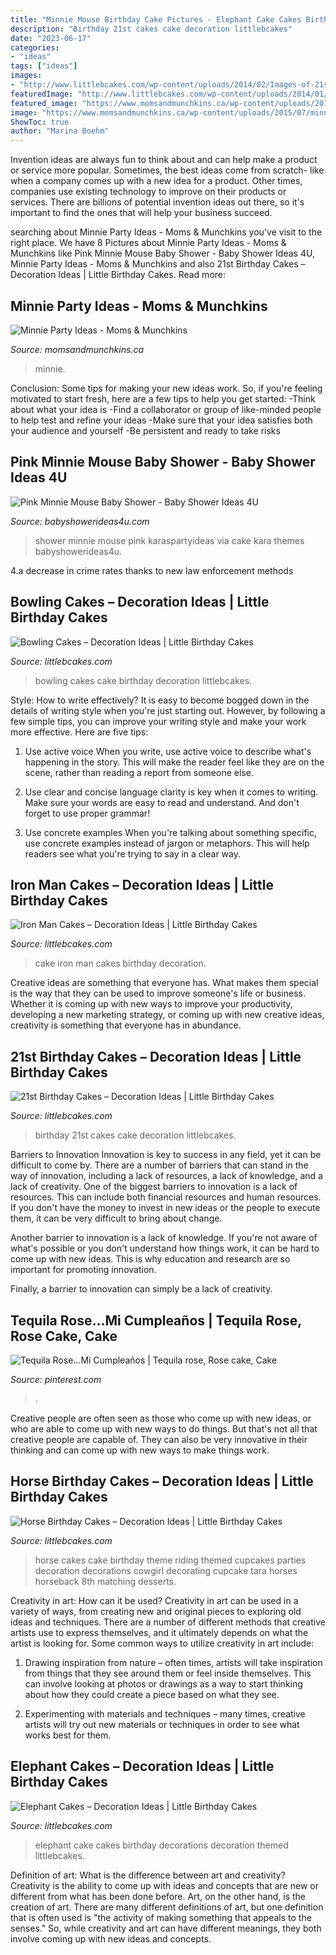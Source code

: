 ```yaml
---
title: "Minnie Mouse Birthday Cake Pictures - Elephant Cake Cakes Birthday Decorations Decoration Themed Littlebcakes"
description: "Birthday 21st cakes cake decoration littlebcakes"
date: "2023-06-17"
categories:
- "ideas"
tags: ["ideas"]
images:
- "http://www.littlebcakes.com/wp-content/uploads/2014/02/Images-of-21st-Birthday-Cakes-768x1024.jpg"
featuredImage: "http://www.littlebcakes.com/wp-content/uploads/2014/01/Bowling-Cakes-Pictures.jpg"
featured_image: "https://www.momsandmunchkins.ca/wp-content/uploads/2015/07/minnie-mouse-party-table-4-m.jpg"
image: "https://www.momsandmunchkins.ca/wp-content/uploads/2015/07/minnie-mouse-party-table-4-m.jpg"
ShowToc: true
author: "Marina Boehm"
---
```



Invention ideas are always fun to think about and can help make a product or service more popular. Sometimes, the best ideas come from scratch- like when a company comes up with a new idea for a product. Other times, companies use existing technology to improve on their products or services. There are billions of potential invention ideas out there, so it's important to find the ones that will help your business succeed.

	

		
searching about Minnie Party Ideas - Moms &amp; Munchkins you've visit to the right place. We have 8 Pictures about Minnie Party Ideas - Moms &amp; Munchkins like Pink Minnie Mouse Baby Shower - Baby Shower Ideas 4U, Minnie Party Ideas - Moms &amp; Munchkins and also 21st Birthday Cakes – Decoration Ideas | Little Birthday Cakes. Read more:
		
    
## Minnie Party Ideas - Moms &amp; Munchkins

<img loading=lazy src="https://www.momsandmunchkins.ca/wp-content/uploads/2015/07/minnie-mouse-party-table-4-m.jpg" onerror="this.onerror=null;this.src='https://tse4.mm.bing.net/th?id=OIP.XJRVIyIgveaxvMKBR-WcRwHaLH&amp;pid=15.1';" alt="Minnie Party Ideas - Moms &amp; Munchkins">

_Source: momsandmunchkins.ca_

>minnie. 

	

Conclusion: Some tips for making your new ideas work.
So, if you're feeling motivated to start fresh, here are a few tips to help you get started: 
-Think about what your idea is 
-Find a collaborator or group of like-minded people to help test and refine your ideas 
-Make sure that your idea satisfies both your audience and yourself 
-Be persistent and ready to take risks

    
## Pink Minnie Mouse Baby Shower - Baby Shower Ideas 4U

<img loading=lazy src="https://babyshowerideas4u.com/wp-content/uploads/2015/09/Pink-Minnie-Mouse-Baby-Shower-ideas.jpg" onerror="this.onerror=null;this.src='https://tse3.mm.bing.net/th?id=OIP.DtEKHmFhUUxCOiMoaZ9jSgHaLC&amp;pid=15.1';" alt="Pink Minnie Mouse Baby Shower - Baby Shower Ideas 4U">

_Source: babyshowerideas4u.com_

>shower minnie mouse pink karaspartyideas via cake kara themes babyshowerideas4u. 

	

4.a decrease in crime rates thanks to new law enforcement methods

    
## Bowling Cakes – Decoration Ideas | Little Birthday Cakes

<img loading=lazy src="http://www.littlebcakes.com/wp-content/uploads/2014/01/Bowling-Cakes-Pictures.jpg" onerror="this.onerror=null;this.src='https://tse1.mm.bing.net/th?id=OIP.5_vIGkXHRHwtFAr5SDXHbAHaJ4&amp;pid=15.1';" alt="Bowling Cakes – Decoration Ideas | Little Birthday Cakes">

_Source: littlebcakes.com_

>bowling cakes cake birthday decoration littlebcakes. 

	

Style: How to write effectively?
It is easy to become bogged down in the details of writing style when you're just starting out. However, by following a few simple tips, you can improve your writing style and make your work more effective. Here are five tips:
1. Use active voice
When you write, use active voice to describe what's happening in the story. This will make the reader feel like they are on the scene, rather than reading a report from someone else.

2. Use clear and concise language
 clarity is key when it comes to writing. Make sure your words are easy to read and understand. And don't forget to use proper grammar!

3. Use concrete examples    When you're talking about something specific, use concrete examples instead of jargon or metaphors. This will help readers see what you're trying to say in a clear way.

    
## Iron Man Cakes – Decoration Ideas | Little Birthday Cakes

<img loading=lazy src="http://www.littlebcakes.com/wp-content/uploads/2014/01/Iron-Man-Cake-Ideas.jpg" onerror="this.onerror=null;this.src='https://tse2.mm.bing.net/th?id=OIP._CtdlnvCvYU7K9LmkrNM3QHaJ4&amp;pid=15.1';" alt="Iron Man Cakes – Decoration Ideas | Little Birthday Cakes">

_Source: littlebcakes.com_

>cake iron man cakes birthday decoration. 

	

Creative ideas are something that everyone has. What makes them special is the way that they can be used to improve someone's life or business. Whether it is coming up with new ways to improve your productivity, developing a new marketing strategy, or coming up with new creative ideas, creativity is something that everyone has in abundance.

    
## 21st Birthday Cakes – Decoration Ideas | Little Birthday Cakes

<img loading=lazy src="http://www.littlebcakes.com/wp-content/uploads/2014/02/Images-of-21st-Birthday-Cakes-768x1024.jpg" onerror="this.onerror=null;this.src='https://tse4.mm.bing.net/th?id=OIP.JcL9Uv2HdGwtqFyssu1glgHaJ4&amp;pid=15.1';" alt="21st Birthday Cakes – Decoration Ideas | Little Birthday Cakes">

_Source: littlebcakes.com_

>birthday 21st cakes cake decoration littlebcakes. 

	

Barriers to Innovation
Innovation is key to success in any field, yet it can be difficult to come by. There are a number of barriers that can stand in the way of innovation, including a lack of resources, a lack of knowledge, and a lack of creativity.
One of the biggest barriers to innovation is a lack of resources. This can include both financial resources and human resources. If you don't have the money to invest in new ideas or the people to execute them, it can be very difficult to bring about change.

Another barrier to innovation is a lack of knowledge. If you're not aware of what's possible or you don't understand how things work, it can be hard to come up with new ideas. This is why education and research are so important for promoting innovation.

Finally, a barrier to innovation can simply be a lack of creativity.

    
## Tequila Rose...Mi Cumpleaños | Tequila Rose, Rose Cake, Cake

<img loading=lazy src="https://i.pinimg.com/736x/6d/a5/0e/6da50e91a7895ffb9a25a0b65b42f4ab.jpg" onerror="this.onerror=null;this.src='https://tse3.mm.bing.net/th?id=OIP.t-zr_6giYXCxbrefpzY2cAHaJ3&amp;pid=15.1';" alt="Tequila Rose...Mi Cumpleaños | Tequila rose, Rose cake, Cake">

_Source: pinterest.com_

>. 

	

Creative people are often seen as those who come up with new ideas, or who are able to come up with new ways to do things. But that's not all that creative people are capable of. They can also be very innovative in their thinking and can come up with new ways to make things work.

    
## Horse Birthday Cakes – Decoration Ideas | Little Birthday Cakes

<img loading=lazy src="http://www.littlebcakes.com/wp-content/uploads/2014/01/Horse-Cake-Decorations.jpg" onerror="this.onerror=null;this.src='https://tse4.mm.bing.net/th?id=OIP.4Ac7tCyMWtoXCQ7ok_iQRQHaKV&amp;pid=15.1';" alt="Horse Birthday Cakes – Decoration Ideas | Little Birthday Cakes">

_Source: littlebcakes.com_

>horse cakes cake birthday theme riding themed cupcakes parties decoration decorations cowgirl decorating cupcake tara horses horseback 8th matching desserts. 

	

Creativity in art: How can it be used?
Creativity in art can be used in a variety of ways, from creating new and original pieces to exploring old ideas and techniques. There are a number of different methods that creative artists use to express themselves, and it ultimately depends on what the artist is looking for. Some common ways to utilize creativity in art include:
1. Drawing inspiration from nature – often times, artists will take inspiration from things that they see around them or feel inside themselves. This can involve looking at photos or drawings as a way to start thinking about how they could create a piece based on what they see.

2. Experimenting with materials and techniques – many times, creative artists will try out new materials or techniques in order to see what works best for them.

    
## Elephant Cakes – Decoration Ideas | Little Birthday Cakes

<img loading=lazy src="http://www.littlebcakes.com/wp-content/uploads/2014/05/Elephant-Cake-Decorations-950x1024.jpg" onerror="this.onerror=null;this.src='https://tse1.mm.bing.net/th?id=OIP.ODoI0OKnybM7nF46nsZnZgHaH-&amp;pid=15.1';" alt="Elephant Cakes – Decoration Ideas | Little Birthday Cakes">

_Source: littlebcakes.com_

>elephant cake cakes birthday decorations decoration themed littlebcakes. 

	

Definition of art: What is the difference between art and creativity?
Creativity is the ability to come up with ideas and concepts that are new or different from what has been done before. Art, on the other hand, is the creation of art. There are many different definitions of art, but one definition that is often used is "the activity of making something that appeals to the senses." So, while creativity and art can have different meanings, they both involve coming up with new ideas and concepts.


